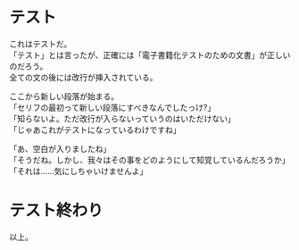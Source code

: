 # テスト
これはテストだ。  
「テスト」とは言ったが、正確には「電子書籍化テストのための文書」が正しいのだろう。  
全ての文の後には改行が挿入されている。

ここから新しい段落が始まる。  
「セリフの最初って新しい段落にすべきなんでしたっけ?」  
「知らないよ。ただ改行が入らないっていうのはいただけない」  
「じゃあこれがテストになっているわけですね」

「あ、空白が入りましたね」  
「そうだね。しかし、我々はその事をどのようにして知覚しているんだろうか」  
「それは……気にしちゃいけませんよ」

# テスト終わり
以上。


